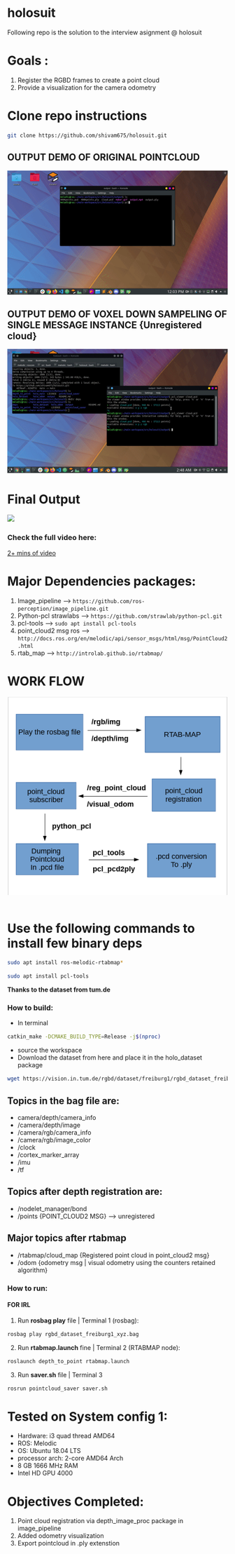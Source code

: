 # holosuit
Following repo is the solution to the interview asignment @ holosuit

# Goals :
1. Register the RGBD frames to create a point cloud
2. Provide a visualization for the camera odometry


# Clone repo instructions
```sh
git clone https://github.com/shivam675/holosuit.git
```

## OUTPUT DEMO OF ORIGINAL POINTCLOUD
![](output.gif)



## OUTPUT DEMO OF VOXEL DOWN SAMPELING OF SINGLE MESSAGE INSTANCE {Unregistered cloud}
![](maker.gif)


# Final Output
![](odom_display.gif)

### Check the full video here:
[2+ mins of video](https://youtu.be/hV1kk3OZzvY)


# Major Dependencies packages:
1. Image_pipeline --> `https://github.com/ros-perception/image_pipeline.git`
2. Python-pcl strawlabs --> `https://github.com/strawlab/python-pcl.git`
3. pcl-tools --> `sudo apt install pcl-tools`
4. point_cloud2 msg ros --> `http://docs.ros.org/en/melodic/api/sensor_msgs/html/msg/PointCloud2.html`
5. rtab_map --> `http://introlab.github.io/rtabmap/`


# WORK FLOW 
<img src="docs/flow_chart.png" alt="workflow"/>
<br>
<br>

# Use the following commands to install few binary deps 
```sh
sudo apt install ros-melodic-rtabmap*
```
```sh
sudo apt install pcl-tools
```


**Thanks to the dataset from tum.de**


### How to build:
- In terminal 
```sh 
catkin_make -DCMAKE_BUILD_TYPE=Release -j$(nproc) 
``` 
- source the workspace
- Download the dataset from here and place it in the holo_dataset package
```sh 
wget https://vision.in.tum.de/rgbd/dataset/freiburg1/rgbd_dataset_freiburg1_xyz.bag
```

## Topics in the bag file are:
- camera/depth/camera_info
- /camera/depth/image
- /camera/rgb/camera_info
- /camera/rgb/image_color
- /clock
- /cortex_marker_array
- /imu
- /tf

## Topics after depth registration are:
- /nodelet_manager/bond
- /points    {POINT_CLOUD2 MSG} --> unregistered


## Major topics after rtabmap 
- /rtabmap/cloud_map {Registered point cloud in point_cloud2 msg}
- /odom {odometry msg | visual odometry using the counters retained algorithm}



### How to run:
#### FOR IRL
1. Run **rosbag play** file | Terminal 1 (rosbag):
```sh 
rosbag play rgbd_dataset_freiburg1_xyz.bag
```
2. Run **rtabmap.launch** fine | Terminal 2 (RTABMAP node): 
```sh 
roslaunch depth_to_point rtabmap.launch
```
3. Run **saver.sh** file | Terminal 3
```sh 
rosrun pointcloud_saver saver.sh
```

# Tested on System config 1:
- Hardware: i3 quad thread AMD64
- ROS: Melodic
- OS: Ubuntu 18.04 LTS
- processor arch: 2-core AMD64 Arch
- 8 GB 1666 MHz RAM
- Intel HD GPU 4000

# Objectives Completed:
1. Point cloud registration via depth_image_proc package in image_pipeline
2. Added odometry visualization
3. Export pointcloud in .ply extenstion
